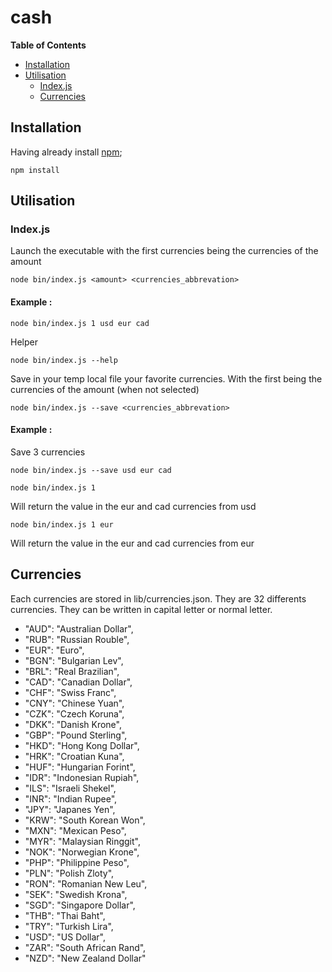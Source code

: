 # cash

**Table of Contents**

- [Installation](#Installation)
- [Utilisation](#Utilisation)
  - [Index.js](#Index.js)
  - [Currencies](#tdd)

## Installation

Having already install [npm](https://docs.npmjs.com/getting-started/installing-node);

```
npm install
```

## Utilisation

### Index.js

Launch the executable with the first currencies being the currencies of the amount
```
node bin/index.js <amount> <currencies_abbrevation>
```

#### Example :
```
node bin/index.js 1 usd eur cad
```

Helper
```
node bin/index.js --help
```

Save in your temp local file your favorite currencies. With the first being the currencies of the amount (when not selected)
```
node bin/index.js --save <currencies_abbrevation>
```

#### Example :
Save 3 currencies
```
node bin/index.js --save usd eur cad
```

```
node bin/index.js 1
```
Will return the value in the eur and cad currencies from usd

```
node bin/index.js 1 eur
```
Will return the value in the eur and cad currencies from eur

## Currencies

Each currencies are stored in lib/currencies.json. They are 32 differents currencies. They can be written in capital letter or normal letter.

* "AUD": "Australian Dollar",
* "RUB": "Russian Rouble",
* "EUR": "Euro",
* "BGN": "Bulgarian Lev",
* "BRL": "Real Brazilian",
* "CAD": "Canadian Dollar",
* "CHF": "Swiss Franc",
* "CNY": "Chinese Yuan",
* "CZK": "Czech Koruna",
* "DKK": "Danish Krone",
* "GBP": "Pound Sterling",
* "HKD": "Hong Kong Dollar",
* "HRK": "Croatian Kuna",
* "HUF": "Hungarian Forint",
* "IDR": "Indonesian Rupiah",
* "ILS": "Israeli Shekel",
* "INR": "Indian Rupee",
* "JPY": "Japanes Yen",
* "KRW": "South Korean Won",
* "MXN": "Mexican Peso",
* "MYR": "Malaysian Ringgit",
* "NOK": "Norwegian Krone",
* "PHP": "Philippine Peso",
* "PLN": "Polish Zloty",
* "RON": "Romanian New Leu",
* "SEK": "Swedish Krona",
* "SGD": "Singapore Dollar",
* "THB": "Thai Baht",
* "TRY": "Turkish Lira",
* "USD": "US Dollar",
* "ZAR": "South African Rand",
* "NZD": "New Zealand Dollar"